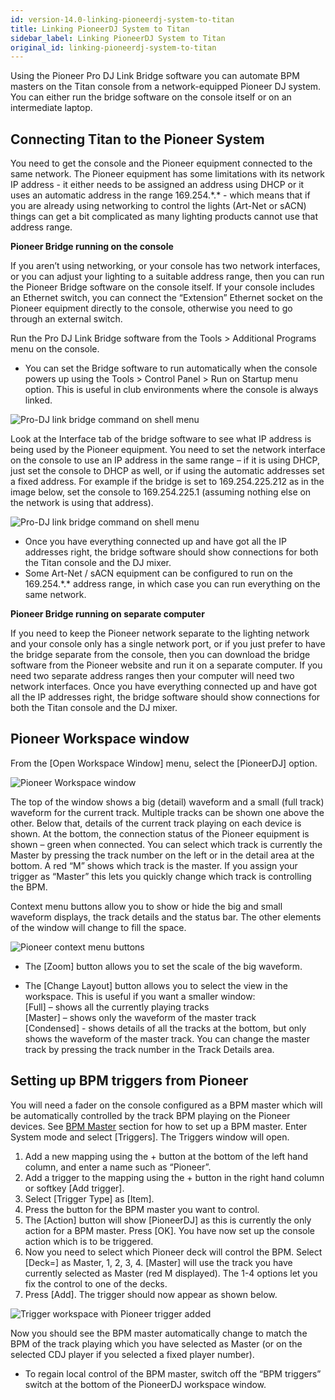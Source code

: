 ```yaml
---
id: version-14.0-linking-pioneerdj-system-to-titan
title: Linking PioneerDJ System to Titan
sidebar_label: Linking PioneerDJ System to Titan
original_id: linking-pioneerdj-system-to-titan
---
```


Using the Pioneer Pro DJ Link Bridge software you can automate BPM masters on the Titan console from a network-equipped Pioneer DJ system. You can either run the bridge software on the console itself or on an intermediate laptop.

[](https://youtu.be/vwr1DBJjBbw "PioneerDJ Integration")

Connecting Titan to the Pioneer System
--------------------------------------

You need to get the console and the Pioneer equipment connected to the same network. The Pioneer equipment has some limitations with its network IP address - it either needs to be assigned an address using DHCP or it uses an automatic address in the range 169.254.\*.\* - which means that if you are already using networking to control the lights (Art-Net or sACN) things can get a bit complicated as many lighting products cannot use that address range.

**Pioneer Bridge running on the console**

If you aren’t using networking, or your console has two network interfaces, or you can adjust your lighting to a suitable address range, then you can run the Pioneer Bridge software on the console itself. If your console includes an Ethernet switch, you can connect the “Extension” Ethernet socket on the Pioneer equipment directly to the console, otherwise you need to go through an external switch.

Run the Pro DJ Link Bridge software from the Tools \> Additional Programs menu on the console.

- You can set the Bridge software to run automatically when the console powers up using the Tools \> Control Panel \> Run on Startup menu option. This is useful in club environments where the console is always linked.

![Pro-DJ link bridge command on shell menu](/docs/images/Pro-DJ-link-bridge-command-on-shell-menu-2.png)

Look at the Interface tab of the bridge software to see what IP address is being used by the Pioneer equipment. You need to set the network interface on the console to use an IP address in the same range – if it is using DHCP, just set the console to DHCP as well, or if using the automatic addresses set a fixed address. For example if the bridge is set to 169.254.225.212 as in the image below, set the console to 169.254.225.1 (assuming nothing else on the network is using that address).

![Pro-DJ link bridge command on shell menu](/docs/images/Pro-DJ-link-bridge-command-on-shell-menu.png)

- Once you have everything connected up and have got all the IP addresses right, the bridge software should show connections for both the Titan console and the DJ mixer.
- Some Art-Net / sACN equipment can be configured to run on the 169.254.\*.\* address range, in which case you can run everything on the same network.

**Pioneer Bridge running on separate computer**

If you need to keep the Pioneer network separate to the lighting network and your console only has a single network port, or if you just prefer to have the bridge separate from the console, then you can download the bridge software from the Pioneer website and run it on a separate computer.
If you need two separate address ranges then your computer will need two network interfaces.
Once you have everything connected up and have got all the IP addresses right, the bridge software should show connections for both the Titan console and the DJ mixer.

Pioneer Workspace window
------------------------

From the \[Open Workspace Window\] menu, select the \[PioneerDJ\] option.

![Pioneer Workspace window](/docs/images/Pioneer-Workspace-window.png)

The top of the window shows a big (detail) waveform and a small (full track) waveform for the current track. Multiple tracks can be shown one above the other.
Below that, details of the current track playing on each device is shown.
At the bottom, the connection status of the Pioneer equipment is shown – green when connected.
You can select which track is currently the Master by pressing the track number on the left or in the detail area at the bottom. A red “M” shows which track is the master. If you assign your trigger as “Master” this lets you quickly change which track is controlling the BPM.

Context menu buttons allow you to show or hide the big and small waveform displays, the track details and the status bar. The other elements of the window will change to fill the space.

![Pioneer context menu buttons](/docs/images/Pioneer-context-menu-buttons.png)

- The \[Zoom\] button allows you to set the scale of the big waveform.  

- The \[Change Layout\] button allows you to select the view in the workspace. This is useful if you want a smaller window:  
\[Full\] – shows all the currently playing tracks  
\[Master\] – shows only the waveform of the master track  
\[Condensed\] -  shows details of all the tracks at the bottom, but only shows the waveform of the master track. You can change the master track by pressing the track number in the Track Details area.  

Setting up BPM triggers from Pioneer
------------------------------------

You will need a fader on the console configured as a BPM master which will be automatically controlled by the track BPM playing on the Pioneer devices. See [BPM Master](../running-the-show/playback-controls.md#bpm-master-options) section for how to set up a BPM master.
Enter System mode and select \[Triggers\]. The Triggers window will open.
1. Add a new mapping using the + button at the bottom of the left hand column, and enter a name such as “Pioneer”.
2. Add a trigger to the mapping using the + button in the right hand column or softkey \[Add trigger\].
3. Select \[Trigger Type\] as \[Item\].
4. Press the button for the BPM master you want to control.
5. The \[Action\] button will show \[PioneerDJ\] as this is currently the only action for a BPM master. Press \[OK\]. You have now set up the console action which is to be triggered.
6. Now you need to select which Pioneer deck will control the BPM. Select \[Deck=\] as Master, 1, 2, 3, 4. \[Master\] will use the track you have currently selected as Master (red M displayed). The 1-4 options let you fix the control to one of the decks.
7. Press \[Add\]. The trigger should now appear as shown below.

![Trigger workspace with Pioneer trigger added](/docs/images/Trigger-workspace-with-Pioneer-trigger-added.png)

Now you should see the BPM master automatically change to match the BPM of the track playing which you have selected as Master (or on the selected CDJ player if you selected a fixed player number).

- To regain local control of the BPM master, switch off the “BPM triggers” switch at the bottom of the PioneerDJ workspace window.
